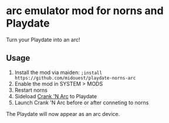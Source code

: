 # arc emulator mod for norns and Playdate

Turn your Playdate into an arc!

## Usage

1. Install the mod via maiden: `;install https://github.com/midouest/playdate-norns-arc`
2. Enable the mod in SYSTEM > MODS
3. Restart norns
4. Sideload [Crank 'N Arc](https://github.com/midouest/crank-n-arc) to Playdate
5. Launch Crank 'N Arc before or after conneting to norns

The Playdate will now appear as an arc device.
